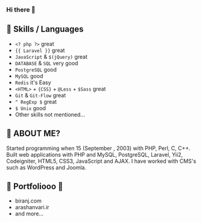 ### Hi there 👋

## 👯 Skills / Languages

- `<? php ?>` great
- `{{ Laravel }}` great
- `JavaScript` & `$(jQuery)` great
- `DATABASE` & `SQL` very good
- `PostgreSQL` good
- `MySQL` good
- `Redis` it's Easy
- `<HTML>` + `{CSS}` + `@Less` + `$Sass` great
- `Git` & `Git-Flow` great
- `^ RegExp $` great
- `$ Unix` good
- Other skills not mentioned...

## 🤔 ABOUT ME?
Started programming when 15 (September , 2003) with PHP, Perl, C, C++.
Built web applications with PHP and MySQL, PostgreSQL, Laravel, Yii2, Codeigniter, HTML5, CSS3, JavaScript and AJAX. 
I have worked with CMS's such as WordPress and Joomla.

## 💬 Portfoliooo 🎵 

- biranj.com
- arashanvari.ir
- and more...
